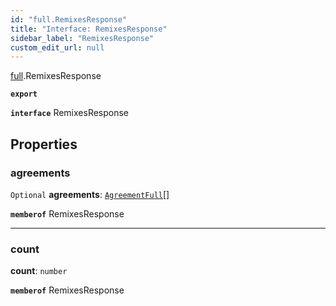 ```yaml
---
id: "full.RemixesResponse"
title: "Interface: RemixesResponse"
sidebar_label: "RemixesResponse"
custom_edit_url: null
---
```


[full](../namespaces/full.md).RemixesResponse

**`export`**

**`interface`** RemixesResponse

## Properties

### agreements

 `Optional` **agreements**: [`AgreementFull`](full.AgreementFull.md)[]

**`memberof`** RemixesResponse

___

### count

 **count**: `number`

**`memberof`** RemixesResponse
